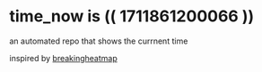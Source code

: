 # time_now is (( 1711861200066 ))

an automated repo that shows the currnent time

inspired by [breakingheatmap](https://github.com/breakingheatmap/breakingheatmap)